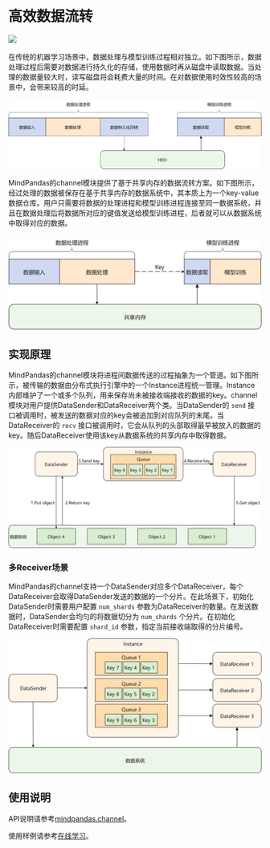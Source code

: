 # 高效数据流转

<a href="https://gitee.com/mindspore/docs/blob/r2.0/docs/mindpandas/docs/source_zh_cn/mindpandas_channel.md" target="_blank"><img src="https://mindspore-website.obs.cn-north-4.myhuaweicloud.com/website-images/r2.0/resource/_static/logo_source.png"></a>

在传统的机器学习场景中，数据处理与模型训练过程相对独立。如下图所示，数据处理过程后需要对数据进行持久化的存储，使用数据时再从磁盘中读取数据。当处理的数据量较大时，读写磁盘将会耗费大量的时间。在对数据使用时效性较高的场景中，会带来较高的时延。

![data_io.png](images/mindpandas_io.png)

MindPandas的channel模块提供了基于共享内存的数据流转方案。如下图所示，经过处理的数据被保存在基于共享内存的数据系统中，其本质上为一个key-value数据仓库。用户只需要将数据的处理进程和模型训练进程连接至同一数据系统，并且在数据处理后将数据所对应的键值发送给模型训练进程，后者就可以从数据系统中取得对应的数据。

![channel.png](images/mindpandas_channel.png)

## 实现原理

MindPandas的channel模块将进程间数据传送的过程抽象为一个管道。如下图所示，被传输的数据由分布式执行引擎中的一个Instance进程统一管理。Instance内部维护了一个或多个队列，用来保存尚未被接收端接收的数据的key。channel模块对用户提供DataSender和DataReceiver两个类。当DataSender的 `send` 接口被调用时，被发送的数据对应的key会被追加到对应队列的末尾。当DataReceiver的 `recv` 接口被调用时，它会从队列的头部取得最早被放入的数据的key。随后DataReceiver使用该key从数据系统的共享内存中取得数据。

![channel_impl.png](images/mindpandas_channel_impl.png)

### 多Receiver场景

MindPandas的channel支持一个DataSender对应多个DataReceiver，每个DataReceiver会取得DataSender发送的数据的一个分片。在此场景下，初始化DataSender时需要用户配置 `num_shards` 参数为DataReceiver的数量。在发送数据时，DataSender会均匀的将数据切分为 `num_shards` 个分片。在初始化DataReceiver时需要配置 `shard_id` 参数，指定当前接收端取得的分片编号。

![channel_multirecv.png](images/mindpandas_channel_multirecv.png)

## 使用说明

API说明请参考[mindpandas.channel](https://www.mindspore.cn/mindpandas/docs/zh-CN/r0.2/mindpandas.channel.html)。

使用样例请参考[在线学习](https://www.mindspore.cn/recommender/docs/zh-CN/r0.2/online_learning.html#%E4%BD%BF%E7%94%A8%E6%A0%B7%E4%BE%8B)。